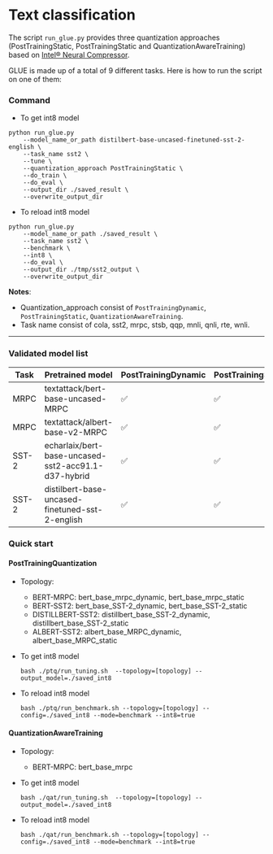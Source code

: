 # Text classification

The script `run_glue.py` provides three quantization approaches (PostTrainingStatic, PostTrainingStatic and QuantizationAwareTraining) based on [Intel® Neural Compressor](https://github.com/intel/neural-compressor).

GLUE is made up of a total of 9 different tasks. Here is how to run the script on one of them:
### Command

 - To get int8 model

```
python run_glue.py     
    --model_name_or_path distilbert-base-uncased-finetuned-sst-2-english \
    --task_name sst2 \     
    --tune \     
    --quantization_approach PostTrainingStatic \     
    --do_train \     
    --do_eval \     
    --output_dir ./saved_result \  
    --overwrite_output_dir
```
 - To reload int8 model

```
python run_glue.py     
    --model_name_or_path ./saved_result \
    --task_name sst2 \     
    --benchmark \
    --int8 \
    --do_eval \     
    --output_dir ./tmp/sst2_output \  
    --overwrite_output_dir
```

**Notes**: 
 - Quantization_approach consist of `PostTrainingDynamic`, `PostTrainingStatic`, `QuantizationAwareTraining`.
 - Task name consist of cola, sst2, mrpc, stsb, qqp, mnli, qnli, rte, wnli.


------------------------------------------------------

### Validated model list

|Task|Pretrained model|PostTrainingDynamic | PostTrainingStatic | QuantizationAwareTraining
|---|------------------------------------|---|---|---
|MRPC|textattack/bert-base-uncased-MRPC| ✅| ✅| ✅
|MRPC|textattack/albert-base-v2-MRPC| ✅| ✅| N/A
|SST-2|echarlaix/bert-base-uncased-sst2-acc91.1-d37-hybrid| ✅| ✅| N/A
|SST-2|distilbert-base-uncased-finetuned-sst-2-english| ✅| ✅| N/A


### Quick start

#### PostTrainingQuantization
 - Topology: 
    - BERT-MRPC: bert_base_mrpc_dynamic, bert_base_mrpc_static
    - BERT-SST2: bert_base_SST-2_dynamic, bert_base_SST-2_static
    - DISTILLBERT-SST2: distillbert_base_SST-2_dynamic, distillbert_base_SST-2_static
    - ALBERT-SST2: albert_base_MRPC_dynamic, albert_base_MRPC_static

 - To get int8 model

    ```
    bash ./ptq/run_tuning.sh  --topology=[topology] --output_model=./saved_int8
    ```

 - To reload int8 model

    ```
    bash ./ptq/run_benchmark.sh --topology=[topology] --config=./saved_int8 --mode=benchmark --int8=true
    ```

#### QuantizationAwareTraining

- Topology: 
    - BERT-MRPC: bert_base_mrpc

 - To get int8 model

    ```
    bash ./qat/run_tuning.sh  --topology=[topology] --output_model=./saved_int8
    ```

 - To reload int8 model

    ```
    bash ./qat/run_benchmark.sh --topology=[topology] --config=./saved_int8 --mode=benchmark --int8=true
    ```









